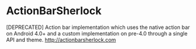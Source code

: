 # ActionBarSherlock
[DEPRECATED] Action bar implementation which uses the native action bar on Android 4.0+ and a custom implementation on pre-4.0 through a single API and theme.  http://actionbarsherlock.com
